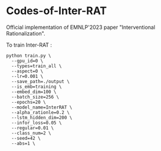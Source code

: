 # Codes-of-Inter-RAT

Official implementation of EMNLP'2023 paper  "Interventional Rationalization".

To train Inter-RAT :
```
python train.py \
  --gpu_id=0 \
  --types=train_all \
  --aspect=0 \
  --lr=0.001 \
  --save_path=./output \
  --is_emb=training \
  --embed_dim=100 \
  --batch_size=256 \
  --epochs=20 \
  --model_name=InterRAT \
  --alpha_rationle=0.2 \
  --lstm_hidden_dim=200 \
  --infor_loss=0.05 \
  --regular=0.01 \
  --class_num=2 \
  --seed=42 \
  --abs=1 \

```
